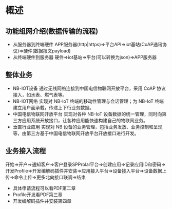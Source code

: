 # 概述

## 功能组网介绍(数据传输的流程)

* 从服务器到终端硬件
    APP服务器(http|https)=>平台API=>iot基站(CoAP通讯协议)=>硬件(数据报文payload)
* 从终端硬件到服务器
    硬件=>iot基站=>平台(可以转换为json)=>APP服务器

## 整体业务

* NB-IOT设备
    通过无线网络连接到中国电信物联网开放平台，采用 CoAP 协议接入，如水表、燃气表等。
* NB-IOT网络
    实现对 NB-IoT 终端的移动性管理与会话管理；为 NB-IoT 终端建立用户面承载，传递上下行业务数据。
* 中国电信物联网开放平台
    实现对各种 NB-IoT 设备数据的统一管理，同时向第三方应用系统开放接口，让各种应用能快速构建自己的物联网业务。
* 垂直行业应用
    实现对 NB 设备的业务管理，包括业务发放、业务控制和呈现等，由第三方基于中国电信物联网开放平台开放接口进行开发。

## 业务接入流程

开始=>开户=>通知客户=>客户登录SPProlal平台=>创建应用=>记录应用ID和密码=>开发Profile=>开发编解码插件并安装=>应用接入平台=>设备接入平台=>设备数据上传=>命令上传=>更多北向接口联调=>结束

* 具体申请流程可以看PDF第二章
* Profile开发看PDF第三章
* 开发编解码插件并安装第四章
